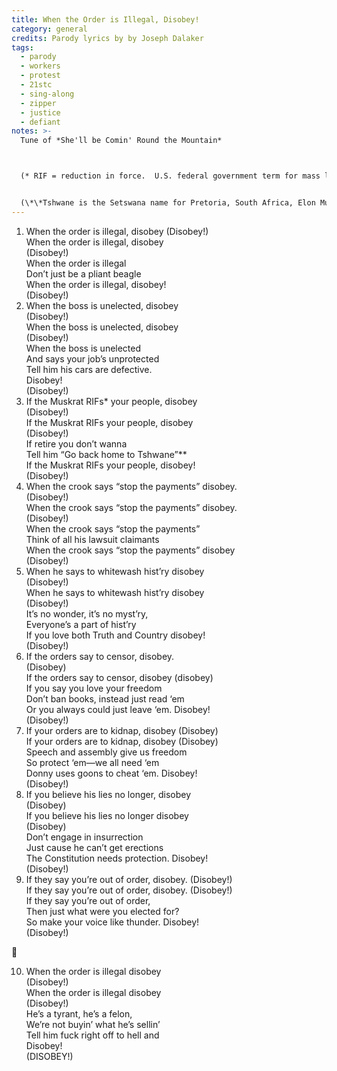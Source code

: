 ```yaml
---
title: When the Order is Illegal, Disobey!
category: general
credits: Parody lyrics by by Joseph Dalaker
tags:
  - parody
  - workers
  - protest
  - 21stc
  - sing-along
  - zipper
  - justice
  - defiant
notes: >-
  Tune of *She'll be Comin' Round the Mountain*



  (* RIF = reduction in force.  U.S. federal government term for mass layoff)


  (\*\*Tshwane is the Setswana name for Pretoria, South Africa, Elon Musk’s home town.  White supremacists from there would likely hate hearing it referred to that way)
---
```



1. When the order is illegal, disobey (Disobey!)\
   When the order is illegal, disobey\
   (Disobey!)\
   When the order is illegal\
   Don’t just be a pliant beagle\
   When the order is illegal, disobey!\
   (Disobey!)  
2. When the boss is unelected, disobey\
   (Disobey!)\
   When the boss is unelected, disobey\
   (Disobey!)\
   When the boss is unelected\
   And says your job’s unprotected\
   Tell him his cars are defective.\
   Disobey!\
   (Disobey!)  
3. If the Muskrat RIFs* your people, disobey\
   (Disobey!)\
   If the Muskrat RIFs your people, disobey\
   (Disobey!)\
   If retire you don’t wanna\
   Tell him “Go back home to Tshwane”\*\*\
   If the Muskrat RIFs your people, disobey!\
   (Disobey!)  
4. When the crook says “stop the payments” disobey.\
   (Disobey!)\
   When the crook says “stop the payments” disobey.\
   (Disobey!)\
   When the crook says “stop the payments”\
   Think of all his lawsuit claimants\
   When the crook says “stop the payments” disobey\
   (Disobey!)  
5. When he says to whitewash hist’ry disobey\
   (Disobey!)\
   When he says to whitewash hist’ry disobey\
   (Disobey!)\
   It’s no wonder, it’s no myst’ry,\
   Everyone’s a part of hist’ry\
   If you love both Truth and Country disobey!\
   (Disobey!)  
6. If the orders say to censor, disobey.\
   (Disobey)\
   If the orders say to censor, disobey (disobey)\
   If you say you love your freedom\
   Don’t ban books, instead just read ‘em\
   Or you always could just leave ‘em. Disobey!\
   (Disobey!)  
7. If your orders are to kidnap, disobey (Disobey)\
   If your orders are to kidnap, disobey (Disobey)\
   Speech and assembly give us freedom\
   So protect ‘em—we all need ‘em\
   Donny uses goons to cheat ‘em. Disobey!\
   (Disobey!)  
8. If you believe his lies no longer, disobey\
   (Disobey)\
   If you believe his lies no longer disobey\
   (Disobey)\
   Don’t engage in insurrection\
   Just cause he can’t get erections\
   The Constitution needs protection. Disobey!\
   (Disobey!)  
9. If they say you’re out of order, disobey.  (Disobey!)\
   If they say you’re out of order, disobey.  (Disobey!)\
   If they say you’re out of order,\
   Then just what were you elected for?\
   So make your voice like thunder. Disobey!\
   (Disobey!)  

🎵  

10. When the order is illegal disobey\
    (Disobey!)\
    When the order is illegal disobey\
    (Disobey!)\
    He’s a tyrant, he’s a felon,\
    We’re not buyin’ what he’s sellin’\
    Tell him fuck right off to hell and\
    Disobey!\
    (DISOBEY!)

